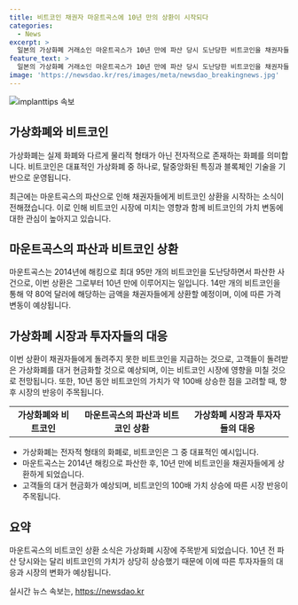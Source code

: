 ```yaml
---
title: 비트코인 채권자 마운트곡스에 10년 만의 상환이 시작되다
categories:
  - News
excerpt: >
  일본의 가상화폐 거래소인 마운트곡스가 10년 만에 파산 당시 도난당한 비트코인을 채권자들에게 상환하기 시작했다. 이로써 약 80억 달러에 달하는 약 11조 원 규모의 비트코인이 돌아올 전망이며, 이에 따라 고객들이 가상화폐를 현금화할 것으로 전망되면서 비트코인 가격이 급락했다. 2014년 약 600달러였던 비트코인의 가격이 10년 동안 100배 상승하면서 주목을 받고 있다.
feature_text: >
  일본의 가상화폐 거래소인 마운트곡스가 10년 만에 파산 당시 도난당한 비트코인을 채권자들에게 상환하기 시작했다. 이로써 약 80억 달러에 달하는 약 11조 원 규모의 비트코인이 돌아올 전망이며, 이에 따라 고객들이 가상화폐를 현금화할 것으로 전망되면서 비트코인 가격이 급락했다. 2014년 약 600달러였던 비트코인의 가격이 10년 동안 100배 상승하면서 주목을 받고 있다.
image: 'https://newsdao.kr/res/images/meta/newsdao_breakingnews.jpg'
---
```


<p><img src="https://newsdao.kr/res/images/meta/newsdao_breakingnews.jpg" alt="implanttips 속보" /></p>

<h2 data-ke-size="size26">가상화폐와 비트코인</h2>

<p data-ke-size="size16">가상화폐는 실제 화폐와 다르게 물리적 형태가 아닌 전자적으로 존재하는 화폐를 의미합니다. 비트코인은 대표적인 가상화폐 중 하나로, 탈중앙화된 특징과 블록체인 기술을 기반으로 운영됩니다. </p>

<p data-ke-size="size16">최근에는 마운트곡스의 파산으로 인해 채권자들에게 비트코인 상환을 시작하는 소식이 전해졌습니다. 이로 인해 비트코인 시장에 미치는 영향과 함께 비트코인의 가치 변동에 대한 관심이 높아지고 있습니다.</p>

<h2 data-ke-size="size26">마운트곡스의 파산과 비트코인 상환</h2>

<p data-ke-size="size16">마운트곡스는 2014년에 해킹으로 최대 95만 개의 비트코인을 도난당하면서 파산한 사건으로, 이번 상환은 그로부터 10년 만에 이루어지는 일입니다. 14만 개의 비트코인을 통해 약 80억 달러에 해당하는 금액을 채권자들에게 상환할 예정이며, 이에 따른 가격 변동이 예상됩니다.</p>

<h2 data-ke-size="size26">가상화폐 시장과 투자자들의 대응</h2>

<p data-ke-size="size16">이번 상환이 채권자들에게 돌려주지 못한 비트코인을 지급하는 것으로, 고객들이 돌려받은 가상화폐를 대거 현금화할 것으로 예상되며, 이는 비트코인 시장에 영향을 미칠 것으로 전망됩니다. 또한, 10년 동안 비트코인의 가치가 약 100배 상승한 점을 고려할 때, 향후 시장의 반응이 주목됩니다.</p>

<table>
    <tr>
        <td style="text-align: center; height: 17px;"><b>가상화폐와 비트코인</b></td>
        <td style="text-align: center; height: 17px;"><b>마운트곡스의 파산과 비트코인 상환</b></td>
        <td style="text-align: center; height: 17px;"><b>가상화폐 시장과 투자자들의 대응</b></td>
    </tr>
</table>

<ul>
    <li>가상화폐는 전자적 형태의 화폐로, 비트코인은 그 중 대표적인 예시입니다.</li>
    <li>마운트곡스는 2014년 해킹으로 파산한 후, 10년 만에 비트코인을 채권자들에게 상환하게 되었습니다.</li>
    <li>고객들의 대거 현금화가 예상되며, 비트코인의 100배 가치 상승에 따른 시장 반응이 주목됩니다.</li>
</ul>

<h2 data-ke-size="size26">요약</h2>

<p data-ke-size="size16">마운트곡스의 비트코인 상환 소식은 가상화폐 시장에 주목받게 되었습니다. 10년 전 파산 당시와는 달리 비트코인의 가치가 상당히 상승했기 때문에 이에 따른 투자자들의 대응과 시장의 변화가 예상됩니다.</p>
실시간 뉴스 속보는, <a href="https://newsdao.kr" rel="dofollow">https://newsdao.kr</a>


